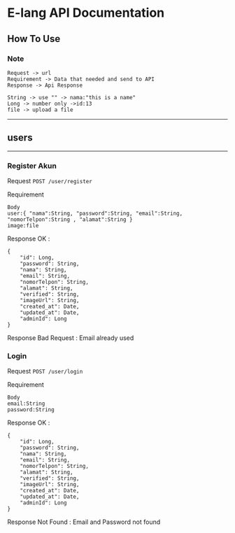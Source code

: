 # E-lang API Documentation
## How To Use

### Note
```
Request -> url
Requirement -> Data that needed and send to API
Response -> Api Response

String -> use "" -> nama:"this is a name"
Long -> number only ->id:13
file -> upload a file
```

---
## users
---

### Register Akun

Request `POST /user/register`

Requirement 
```
Body
user:{ "nama":String, "password":String, "email":String, "nomorTelpon":String , "alamat":String }
image:file
```

Response OK :
```
{
    "id": Long,
    "password": String,
    "nama": String,
    "email": String,
    "nomorTelpon": String,
    "alamat": String,
    "verified": String,
    "imageUrl": String,
    "created_at": Date,
    "updated_at": Date,
    "adminId": Long
}
```
Response Bad Request : Email already used


### Login

Request `POST /user/login`

Requirement 
```
Body
email:String
password:String
```

Response OK :
```
{
    "id": Long,
    "password": String,
    "nama": String,
    "email": String,
    "nomorTelpon": String,
    "alamat": String,
    "verified": String,
    "imageUrl": String,
    "created_at": Date,
    "updated_at": Date,
    "adminId": Long
}
```
Response Not Found : Email and Password not found
